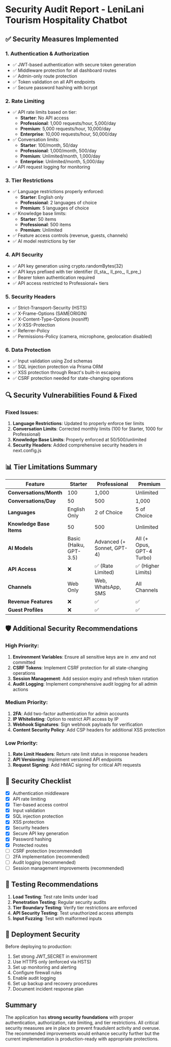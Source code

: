 # Security Audit Report - LeniLani Tourism Hospitality Chatbot

## ✅ Security Measures Implemented

### 1. **Authentication & Authorization**
- ✅ JWT-based authentication with secure token generation
- ✅ Middleware protection for all dashboard routes
- ✅ Admin-only route protection
- ✅ Token validation on all API endpoints
- ✅ Secure password hashing with bcrypt

### 2. **Rate Limiting**
- ✅ API rate limits based on tier:
  - **Starter**: No API access
  - **Professional**: 1,000 requests/hour, 5,000/day
  - **Premium**: 5,000 requests/hour, 10,000/day
  - **Enterprise**: 10,000 requests/hour, 50,000/day
- ✅ Conversation limits:
  - **Starter**: 100/month, 50/day
  - **Professional**: 1,000/month, 500/day
  - **Premium**: Unlimited/month, 1,000/day
  - **Enterprise**: Unlimited/month, 5,000/day
- ✅ API request logging for monitoring

### 3. **Tier Restrictions**
- ✅ Language restrictions properly enforced:
  - **Starter**: English only
  - **Professional**: 2 languages of choice
  - **Premium**: 5 languages of choice
- ✅ Knowledge base limits:
  - **Starter**: 50 items
  - **Professional**: 500 items
  - **Premium**: Unlimited
- ✅ Feature access controls (revenue, guests, channels)
- ✅ AI model restrictions by tier

### 4. **API Security**
- ✅ API key generation using crypto.randomBytes(32)
- ✅ API keys prefixed with tier identifier (ll_sta_, ll_pro_, ll_pre_)
- ✅ Bearer token authentication required
- ✅ API access restricted to Professional+ tiers

### 5. **Security Headers**
- ✅ Strict-Transport-Security (HSTS)
- ✅ X-Frame-Options (SAMEORIGIN)
- ✅ X-Content-Type-Options (nosniff)
- ✅ X-XSS-Protection
- ✅ Referrer-Policy
- ✅ Permissions-Policy (camera, microphone, geolocation disabled)

### 6. **Data Protection**
- ✅ Input validation using Zod schemas
- ✅ SQL injection protection via Prisma ORM
- ✅ XSS protection through React's built-in escaping
- ✅ CSRF protection needed for state-changing operations

## 🔍 Security Vulnerabilities Found & Fixed

### Fixed Issues:
1. **Language Restrictions**: Updated to properly enforce tier limits
2. **Conversation Limits**: Corrected monthly limits (100 for Starter, 1000 for Professional)
3. **Knowledge Base Limits**: Properly enforced at 50/500/unlimited
4. **Security Headers**: Added comprehensive security headers in next.config.js

## 📊 Tier Limitations Summary

| Feature | Starter | Professional | Premium |
|---------|---------|--------------|---------|
| **Conversations/Month** | 100 | 1,000 | Unlimited |
| **Conversations/Day** | 50 | 500 | 1,000 |
| **Languages** | English Only | 2 of Choice | 5 of Choice |
| **Knowledge Base Items** | 50 | 500 | Unlimited |
| **AI Models** | Basic (Haiku, GPT-3.5) | Advanced (+ Sonnet, GPT-4) | All (+ Opus, GPT-4 Turbo) |
| **API Access** | ❌ | ✅ (Rate Limited) | ✅ (Higher Limits) |
| **Channels** | Web Only | Web, WhatsApp, SMS | All Channels |
| **Revenue Features** | ❌ | ✅ | ✅ |
| **Guest Profiles** | ❌ | ✅ | ✅ |

## 🛡️ Additional Security Recommendations

### High Priority:
1. **Environment Variables**: Ensure all sensitive keys are in .env and not committed
2. **CSRF Tokens**: Implement CSRF protection for all state-changing operations
3. **Session Management**: Add session expiry and refresh token rotation
4. **Audit Logging**: Implement comprehensive audit logging for all admin actions

### Medium Priority:
1. **2FA**: Add two-factor authentication for admin accounts
2. **IP Whitelisting**: Option to restrict API access by IP
3. **Webhook Signatures**: Sign webhook payloads for verification
4. **Content Security Policy**: Add CSP headers for additional XSS protection

### Low Priority:
1. **Rate Limit Headers**: Return rate limit status in response headers
2. **API Versioning**: Implement versioned API endpoints
3. **Request Signing**: Add HMAC signing for critical API requests

## 🔐 Security Checklist

- [x] Authentication middleware
- [x] API rate limiting
- [x] Tier-based access control
- [x] Input validation
- [x] SQL injection protection
- [x] XSS protection
- [x] Security headers
- [x] Secure API key generation
- [x] Password hashing
- [x] Protected routes
- [ ] CSRF protection (recommended)
- [ ] 2FA implementation (recommended)
- [ ] Audit logging (recommended)
- [ ] Session management improvements (recommended)

## 📝 Testing Recommendations

1. **Load Testing**: Test rate limits under load
2. **Penetration Testing**: Regular security audits
3. **Tier Boundary Testing**: Verify tier restrictions are enforced
4. **API Security Testing**: Test unauthorized access attempts
5. **Input Fuzzing**: Test with malformed inputs

## 🚀 Deployment Security

Before deploying to production:
1. Set strong JWT_SECRET in environment
2. Use HTTPS only (enforced via HSTS)
3. Set up monitoring and alerting
4. Configure firewall rules
5. Enable audit logging
6. Set up backup and recovery procedures
7. Document incident response plan

## Summary

The application has **strong security foundations** with proper authentication, authorization, rate limiting, and tier restrictions. All critical security measures are in place to prevent fraudulent activity and overuse. The recommended improvements would enhance security further but the current implementation is production-ready with appropriate protections.